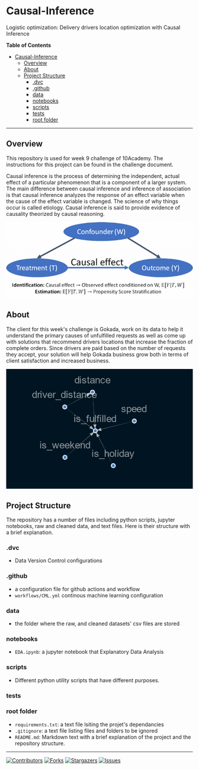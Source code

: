 # Causal-Inference
Logistic optimization: Delivery drivers location optimization with Causal Inference

**Table of Contents**

- [Causal-Inference](#Causal-Inference)
  - [Overview](#overview)
  - [About](#about)
  - [Project Structure](#project-structure)
    - [.dvc](#.dvc)
    - [.github](#.github)
    - [data](#data)
    - [notebooks](#notebooks)
    - [scripts](#scripts)
    - [tests](#tests)
    - [root folder](#root-folder)

***

## Overview

This repository is used for week 9 challenge of 10Academy. The instructions for this project can be found in the challenge document.

Causal inference is the process of determining the independent, actual effect of a particular phenomenon that is a component of a larger system. The main difference between causal inference and inference of association is that causal inference analyzes the response of an effect variable when the cause of the effect variable is changed. The science of why things occur is called etiology. Causal inference is said to provide evidence of causality theorized by causal reasoning.

![Alt text](img2.png?raw=true "Causal Overview")

## About

The client for this week's challenge is Gokada, work on its data to help it
understand the primary causes of unfulfilled requests as well as come up with
solutions that recommend drivers locations that increase the fraction of
complete orders. Since drivers are paid based on the number of requests they
accept, your solution will help Gokada business grow both in terms of client
satisfaction and increased business.

![Alt text](img1.png?raw=true "Graph")

## Project Structure
The repository has a number of files including python scripts, jupyter notebooks, raw and cleaned data, and text files. Here is their structure with a brief explanation.


### .dvc
- Data Version Control configurations

### .github
- a configuration file for github actions and workflow
- `workflows/CML.yml` continous machine learning configuration

### data
- the folder where the raw, and cleaned datasets' csv files are stored

### notebooks
- `EDA.ipynb`: a jupyter notebook that Explanatory Data Analysis


### scripts
- Different python utility scripts that have different purposes.


### tests


### root folder
- `requirements.txt`: a text file lsiting the projet's dependancies
- `.gitignore`: a text file listing files and folders to be ignored
- `README.md`: Markdown text with a brief explanation of the project and the repository structure.


***

[![Contributors][contributors-shield]][contributors-url]
[![Forks][forks-shield]][forks-url]
[![Stargazers][stars-shield]][stars-url]
[![Issues][issues-shield]][issues-url]


[contributors-shield]: https://img.shields.io/github/contributors/natyrix/Causal-Inference.svg?style=for-the-badge
[contributors-url]: https://github.com/natyrix/Causal-Inference/graphs/contributors
[forks-shield]: https://img.shields.io/github/forks/natyrix/Causal-Inference.svg?style=for-the-badge
[forks-url]: https://github.com/natyrix/Causal-Inference/network/members
[stars-shield]: https://img.shields.io/github/stars/natyrix/Causal-Inference.svg?style=for-the-badge
[stars-url]: https://github.com/natyrix/Causal-Inference/stargazers
[issues-shield]: https://img.shields.io/github/issues/natyrix/Causal-Inference.svg?style=for-the-badge
[issues-url]: https://github.com/natyrix/Causal-Inference/issues
